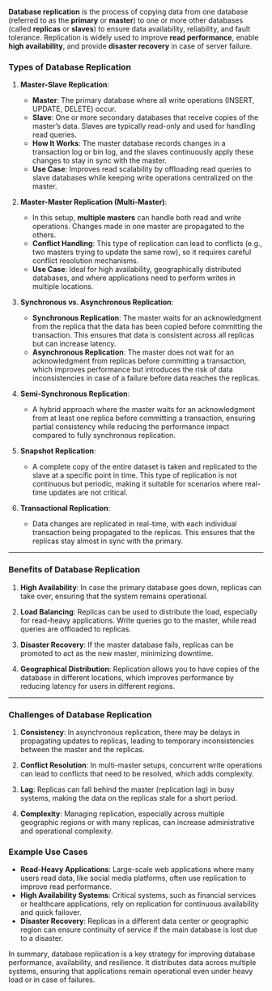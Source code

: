 **Database replication** is the process of copying data from one database (referred to as the **primary** or **master**) to one or more other databases (called **replicas** or **slaves**) to ensure data availability, reliability, and fault tolerance. Replication is widely used to improve **read performance**, enable **high availability**, and provide **disaster recovery** in case of server failure.

### Types of Database Replication

1. **Master-Slave Replication**:
   - **Master**: The primary database where all write operations (INSERT, UPDATE, DELETE) occur.
   - **Slave**: One or more secondary databases that receive copies of the master’s data. Slaves are typically read-only and used for handling read queries.
   - **How It Works**: The master database records changes in a transaction log or bin log, and the slaves continuously apply these changes to stay in sync with the master.
   - **Use Case**: Improves read scalability by offloading read queries to slave databases while keeping write operations centralized on the master.

2. **Master-Master Replication (Multi-Master)**:
   - In this setup, **multiple masters** can handle both read and write operations. Changes made in one master are propagated to the others.
   - **Conflict Handling**: This type of replication can lead to conflicts (e.g., two masters trying to update the same row), so it requires careful conflict resolution mechanisms.
   - **Use Case**: Ideal for high availability, geographically distributed databases, and where applications need to perform writes in multiple locations.

3. **Synchronous vs. Asynchronous Replication**:
   - **Synchronous Replication**: The master waits for an acknowledgment from the replica that the data has been copied before committing the transaction. This ensures that data is consistent across all replicas but can increase latency.
   - **Asynchronous Replication**: The master does not wait for an acknowledgment from replicas before committing a transaction, which improves performance but introduces the risk of data inconsistencies in case of a failure before data reaches the replicas.

4. **Semi-Synchronous Replication**:
   - A hybrid approach where the master waits for an acknowledgment from at least one replica before committing a transaction, ensuring partial consistency while reducing the performance impact compared to fully synchronous replication.

5. **Snapshot Replication**:
   - A complete copy of the entire dataset is taken and replicated to the slave at a specific point in time. This type of replication is not continuous but periodic, making it suitable for scenarios where real-time updates are not critical.

6. **Transactional Replication**:
   - Data changes are replicated in real-time, with each individual transaction being propagated to the replicas. This ensures that the replicas stay almost in sync with the primary.

---

### Benefits of Database Replication
1. **High Availability**: In case the primary database goes down, replicas can take over, ensuring that the system remains operational.
   
2. **Load Balancing**: Replicas can be used to distribute the load, especially for read-heavy applications. Write queries go to the master, while read queries are offloaded to replicas.

3. **Disaster Recovery**: If the master database fails, replicas can be promoted to act as the new master, minimizing downtime.

4. **Geographical Distribution**: Replication allows you to have copies of the database in different locations, which improves performance by reducing latency for users in different regions.

---

### Challenges of Database Replication
1. **Consistency**: In asynchronous replication, there may be delays in propagating updates to replicas, leading to temporary inconsistencies between the master and the replicas.
   
2. **Conflict Resolution**: In multi-master setups, concurrent write operations can lead to conflicts that need to be resolved, which adds complexity.

3. **Lag**: Replicas can fall behind the master (replication lag) in busy systems, making the data on the replicas stale for a short period.

4. **Complexity**: Managing replication, especially across multiple geographic regions or with many replicas, can increase administrative and operational complexity.

### Example Use Cases
- **Read-Heavy Applications**: Large-scale web applications where many users read data, like social media platforms, often use replication to improve read performance.
- **High Availability Systems**: Critical systems, such as financial services or healthcare applications, rely on replication for continuous availability and quick failover.
- **Disaster Recovery**: Replicas in a different data center or geographic region can ensure continuity of service if the main database is lost due to a disaster.

In summary, database replication is a key strategy for improving database performance, availability, and resilience. It distributes data across multiple systems, ensuring that applications remain operational even under heavy load or in case of failures.